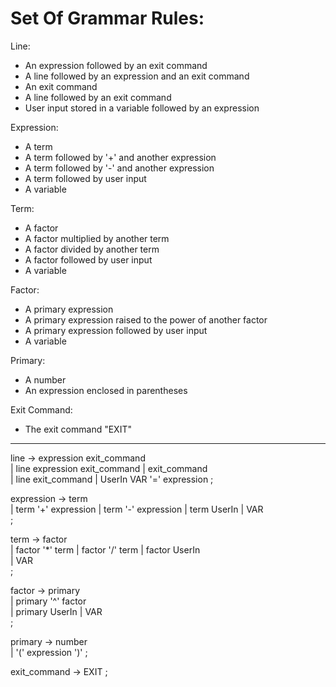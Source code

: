 # Set Of Grammar Rules:

Line:
- An expression followed by an exit command
- A line followed by an expression and an exit command
- An exit command
- A line followed by an exit command
- User input stored in a variable followed by an expression

Expression:
- A term
- A term followed by '+' and another expression
- A term followed by '-' and another expression
- A term followed by user input
- A variable

Term:
- A factor
- A factor multiplied by another term
- A factor divided by another term
- A factor followed by user input
- A variable

Factor:
- A primary expression
- A primary expression raised to the power of another factor
- A primary expression followed by user input
- A variable

Primary:
- A number
- An expression enclosed in parentheses

Exit Command:
- The exit command "EXIT"

***

line            → expression exit_command     
                | line expression exit_command
                | exit_command		            
                | line exit_command
                | UserIn VAR '=' expression
                ;

expression      → term          
                | term '+' expression
                | term '-' expression
                | term UserIn
                | VAR                   
                ;

term            → factor    
                | factor '*' term
                | factor '/' term
                | factor UserIn       
                | VAR             
                ;

factor          → primary     
                | primary '^' factor   
                | primary UserIn
                | VAR                  
                ;

primary         → number            
                | '(' expression ')'
                ;

exit_command    → EXIT
                ;